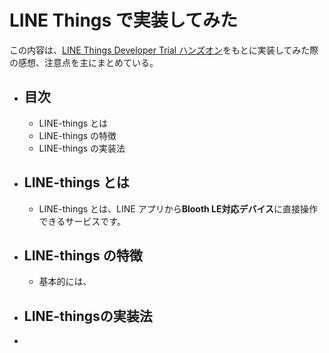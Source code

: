 # LINE Things で実装してみた
この内容は、[LINE Things Developer Trial ハンズオン](https://qiita.com/hktechno/items/bb83cc898c75819b2664)をもとに実装してみた際の感想、注意点を主にまとめている。
- ## 目次
    - LINE-things とは
    - LINE-things の特徴
    - LINE-things の実装法
- ## LINE-things とは
    - LINE-things とは、LINE アプリから**Blooth LE対応デバイス**に直接操作できるサービスです。
    
- ## LINE-things の特徴
    - 基本的には、
- ## LINE-thingsの実装法
- 
